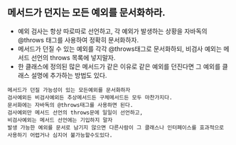 ## 메서드가 던지는 모든 예외를 문서화하라.
  - 예외 검사는 항상 따로따로 선언하고, 각 예외가 발생하는 상황을 자바독의 @throws 태그를 사용하여 정확히 문서화하자.
  - 메서드가 던질 수 있는 예외를 각각 @throws태그로 문서화하되, 비검사 예외는 메서드 선언의 throws 목록에 넣지말자.
  - 한 클래스에 정의된 많은 메서드가 같은 이유로 같은 예외를 던진다면 그 예외를 클래스 설명에 추가하는 방법도 있다.

```
메서드가 던질 가능성이 있는 모든예외를 문서화하자
검사예외든 비검사예외든 추상메서드든 구체메서드든 모두 마찬가지다.
문서화에는 자바독의 @throws태그를 사용하면 된다.
검사예외만 메서드 선언의 throws문에 일일이 선언하고,
비검사예외는 메서드 선언에는 기입하지 말자
발생 가능한 예외를 문서로 남기지 않으면 다른사람이 그 클래스나 인터페이스를 효과적으로 사용하기 어렵거나 심지어 불가능할수도있다.
```
